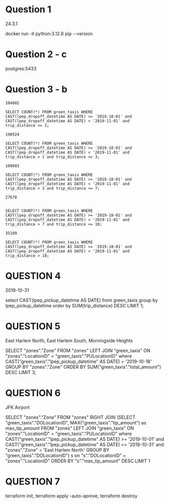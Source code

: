 # Question 1
24.3.1

docker run -it python:3.12.8 pip --version

# Question 2 - c

postgres:5433

# Question 3 - b

````
104802

SELECT COUNT(*) FROM green_taxis WHERE 
CAST(lpep_dropoff_datetime AS DATE) >= '2019-10-01' and 
CAST(lpep_dropoff_datetime AS DATE) < '2019-11-01' and
trip_distance <= 1;  

198924

SELECT COUNT(*) FROM green_taxis WHERE 
CAST(lpep_dropoff_datetime AS DATE) >= '2019-10-01' and 
CAST(lpep_dropoff_datetime AS DATE) < '2019-11-01' and
trip_distance > 1 and trip_distance <= 3;  

109603

SELECT COUNT(*) FROM green_taxis WHERE 
CAST(lpep_dropoff_datetime AS DATE) >= '2019-10-01' and 
CAST(lpep_dropoff_datetime AS DATE) < '2019-11-01' and
trip_distance > 3 and trip_distance <= 7;  

27678


SELECT COUNT(*) FROM green_taxis WHERE 
CAST(lpep_dropoff_datetime AS DATE) >= '2019-10-01' and 
CAST(lpep_dropoff_datetime AS DATE) < '2019-11-01' and
trip_distance > 7 and trip_distance <= 10;  

35189

SELECT COUNT(*) FROM green_taxis WHERE 
CAST(lpep_dropoff_datetime AS DATE) >= '2019-10-01' and 
CAST(lpep_dropoff_datetime AS DATE) < '2019-11-01' and
trip_distance > 10;  
````

# QUESTION 4

2019-10-31

select CAST(lpep_pickup_datetime AS DATE) 
from green_taxis group by lpep_pickup_datetime order by SUM(trip_distance) DESC 
LIMIT 1;       


# QUESTION 5

East Harlem North, East Harlem South, Morningside Heights

SELECT "zones"."Zone"
FROM "zones"
LEFT JOIN "green_taxis"
ON "zones"."LocationID" = "green_taxis"."PULocationID"
where CAST("green_taxis"."lpep_pickup_datetime" AS DATE) = '2019-10-18'
GROUP BY "zones"."Zone"
ORDER BY SUM("green_taxis"."total_amount") DESC
LIMIT 3;

# QUESTION 6

JFK Airport

SELECT "zones"."Zone" FROM "zones" 
RIGHT JOIN
(SELECT  "green_taxis"."DOLocationID", MAX("green_taxis"."tip_amount") as max_tip_amount
FROM "zones"
LEFT JOIN "green_taxis"
ON "zones"."LocationID" = "green_taxis"."PULocationID"
where CAST("green_taxis"."lpep_pickup_datetime" AS DATE) >= '2019-10-01' and
CAST("green_taxis"."lpep_pickup_datetime" AS DATE) <= '2019-10-31'
and "zones"."Zone" = 'East Harlem North'
GROUP BY "green_taxis"."DOLocationID") s on "s"."DOLocationID" = "zones"."LocationID"
ORDER BY "s"."max_tip_amount" DESC
LIMIT 1


# QUESTION 7

terraform init, terraform apply -auto-aprove, terraform destroy
